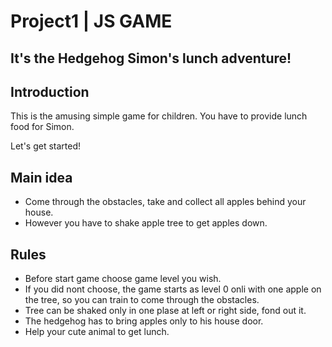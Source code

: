# Project1 | JS GAME

## It's the Hedgehog Simon's lunch adventure! 

## Introduction

This is the amusing simple game for children. You have to provide lunch food for Simon.

Let's get started!



## Main idea

- Come through the obstacles, take and collect all apples behind your house.
- However you have to shake apple tree to get apples down.

  
## Rules

- Before start game choose game level you wish.
- If you did nont choose, the game starts as level 0 onli with one apple on the tree, so you can train to come through the obstacles.
- Tree can be shaked only in one plase at left or right side, fond out it. 
- The hedgehog has to bring apples only to his house door.
- Help your cute animal to get lunch.
